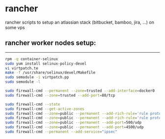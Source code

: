 # rancher
rancher scripts to setup an atlassian stack (bitbucket, bamboo, jira, ...) on some vps

## rancher worker nodes setup:
-----------------------------

```bash
rpm -q container-selinux
sudo yum install selinux-policy-devel
vi virtpatch.te
make -f /usr/share/selinux/devel/Makefile
sudo semodule -i virtpatch.pp
sudo semodule -l

sudo firewall-cmd --permanent --zone=trusted --add-interface=docker0
sudo firewall-cmd --zone=trusted --add-port=80/tcp

sudo firewall-cmd --state
sudo firewall-cmd --get-active-zones
sudo firewall-cmd --zone=public --permanent --add-rich-rule='rule protocol value="esp" accept'
sudo firewall-cmd --zone=public --permanent --add-rich-rule='rule protocol value="ah" accept'
sudo firewall-cmd --zone=public --permanent --add-port=500/udp
sudo firewall-cmd --zone=public --permanent --add-port=4500/udp
sudo firewall-cmd --permanent --add-service="ipsec"
``` 

